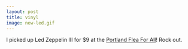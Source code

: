 ```yaml
---
layout: post
title: vinyl
image: new-led.gif
---
```


I picked up Led Zeppelin III for $9 at the
<a href="http://portlandfleaforall.com/" title="http://portlandfleaforall.com/">Portland
Flea For All</a>! Rock out.
